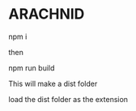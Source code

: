 # ARACHNID

npm i

then

npm run build

This will make a dist folder

load the dist folder as the extension
